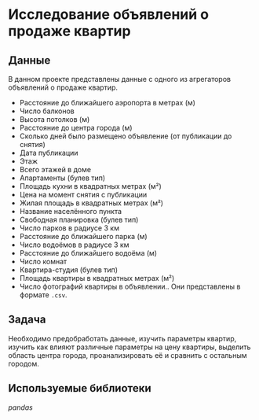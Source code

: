 # Исследование объявлений о продаже квартир
## Данные
В данном проекте представлены данные  с одного из агрегаторов объявлений о продаже квартир.
- Расстояние до ближайшего аэропорта в метрах (м)
- Число балконов
- Высота потолков (м)
- Расстояние до центра города (м)
- Сколько дней было размещено объявление (от публикации до снятия)
- Дата публикации
- Этаж
- Всего этажей в доме
- Апартаменты (булев тип)
- Площадь кухни в квадратных метрах (м²)
- Цена на момент снятия с публикации
- Жилая площадь в квадратных метрах (м²)
- Название населённого пункта
- Свободная планировка (булев тип)
- Число парков в радиусе 3 км
- Расстояние до ближайшего парка (м)
- Число водоёмов в радиусе 3 км
- Расстояние до ближайшего водоёма (м)
- Число комнат
- Квартира-студия (булев тип)
- Площадь квартиры в квадратных метрах (м²)
- Число фотографий квартиры в объявлении..
Они представлены в формате `.csv`.
## Задача
Необходимо предобработать данные, изучить параметры квартир, изучить как влияют различные параметры на цену квартиры, выделить область центра города, проанализировать её и сравнить с остальным городом.
## Используемые библиотеки
*pandas*
